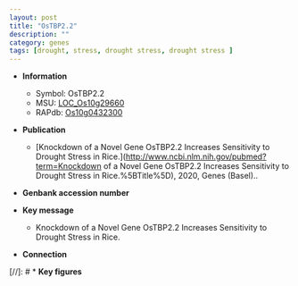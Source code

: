 ```yaml
---
layout: post
title: "OsTBP2.2"
description: ""
category: genes
tags: [drought, stress, drought stress, drought stress ]
---
```


* **Information**  
    + Symbol: OsTBP2.2  
    + MSU: [LOC_Os10g29660](http://rice.uga.edu/cgi-bin/ORF_infopage.cgi?orf=LOC_Os10g29660)  
    + RAPdb: [Os10g0432300](http://rapdb.dna.affrc.go.jp/viewer/gbrowse_details/irgsp1?name=Os10g0432300)  

* **Publication**  
    + [Knockdown of a Novel Gene OsTBP2.2 Increases Sensitivity to Drought Stress in Rice.](http://www.ncbi.nlm.nih.gov/pubmed?term=Knockdown of a Novel Gene OsTBP2.2 Increases Sensitivity to Drought Stress in Rice.%5BTitle%5D), 2020, Genes (Basel)..

* **Genbank accession number**  

* **Key message**  
    + Knockdown of a Novel Gene OsTBP2.2 Increases Sensitivity to Drought Stress in Rice.

* **Connection**  

[//]: # * **Key figures**  


